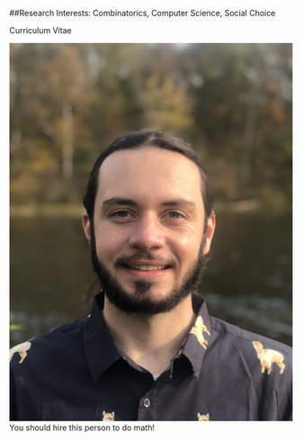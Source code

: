 ##Research Interests:
Combinatorics, Computer Science, Social Choice

Curriculum Vitae

![Image of Daniel](Dan.jpeg)
You should hire this person to do math!
